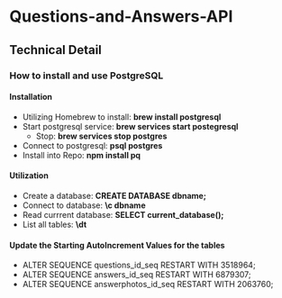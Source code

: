 # Questions-and-Answers-API


## Technical Detail

### How to install and use PostgreSQL
#### Installation
* Utilizing Homebrew to install: <b>brew install postgresql</b>
* Start postgresql service: <b>brew services start postegresql</b>
  * Stop: <b>brew services stop postgres</b>
* Connect to postgresql: <b>psql postgres</b>
* Install into Repo: <b>npm install pq</b>
#### Utilization
* Create a database: <b>CREATE DATABASE dbname;</b>
* Connect to database: <b>\c dbname</b>
* Read currrent database: <b>SELECT current_database();</b>
* List all tables: <b>\dt</b>
#### Update the Starting AutoIncrement Values for the tables
* ALTER SEQUENCE questions_id_seq RESTART WITH 3518964;
* ALTER SEQUENCE answers_id_seq RESTART WITH 6879307;
* ALTER SEQUENCE answerphotos_id_seq RESTART WITH 2063760;